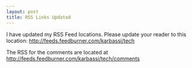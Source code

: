 ```yaml
--- 
layout: post
title: RSS Links Updated
---
```


I have updated my RSS Feed locations. Please update your reader to this location: <http://feeds.feedburner.com/karbassi/tech>

The RSS for the comments are located at <http://feeds.feedburner.com/karbassi/tech/comments>
